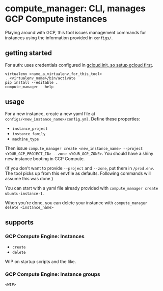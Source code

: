 # compute_manager: CLI, manages GCP Compute instances

Playing around with GCP, this tool issues management commands for instances using the information provided in `configs/`.

## getting started

For auth: uses credentials configured in [gcloud init, so setup gcloud first](https://cloud.google.com/sdk/docs/initializing).

```
virtualenv <name_a_virtualenv_for_this_tool>
. <virtualenv_name>/bin/activate
pip install --editable .
compute_manager --help
```

## usage

For a new instance, create a new yaml file at `configs/<new_instance_name>/config.yml`. Define these properties:
* `instance_project`
* `instance_family`
* `machine_type`

Then issue `compute_manager create <new_instance_name> --project <YOUR_GCP_PROJECT_ID> --zone <YOUR_GCP_ZONE>`. You should have a shiny new instance booting in GCP Compute.

(If you don't want to provide `--project` and `--zone`, put them in `/prod.env`. The tool picks up from this envfile as defaults. Following commands will assume this was done.)

You can start with a yaml file already provided with `compute_manager create ubuntu-instance-1`.

When you're done, you can delete your instance with `compute_manager delete <instance_name>`

## supports

### GCP Compute Engine: Instances
* `create`
* `delete`

WIP on startup scripts and the like.

### GCP Compute Engine: Instance groups

`<WIP>`
